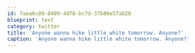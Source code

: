 ```yaml
---
id: 7aea6c89-8499-4df8-bc7d-37b80e57ab28
blueprint: text
category: twitter
title: 'Anyone wanna hike little white tomorrow. Anyone?'
caption: 'Anyone wanna hike little white tomorrow. Anyone?'
---
```

